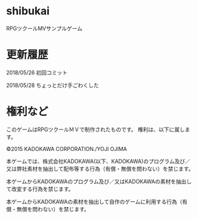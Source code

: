# shibukai
RPGツクールMVサンプルゲーム

# 更新履歴
2018/05/26 初回コミット

2018/05/28 ちょっとだけ手ごわくした

# 権利など

このゲームはRPGツクールＭＶで制作されたものです。
権利は、以下に属します。

©2015 KADOKAWA CORPORATION./YOJI OJIMA

本ゲームでは、株式会社KADOKAWA(以下、KADOKAWA)のプログラム及び／又は弊社素材を抽出して配布等する行為（有償・無償を問わない）を禁じます。

本ゲームからKADOKAWAのプログラム及び／又はKADOKAWAの素材を抽出して改変する行為を禁じます。

本ゲームからKADOKAWAの素材を抽出して自作のゲームに利用する行為（有償・無償を問わない）を禁じます。
